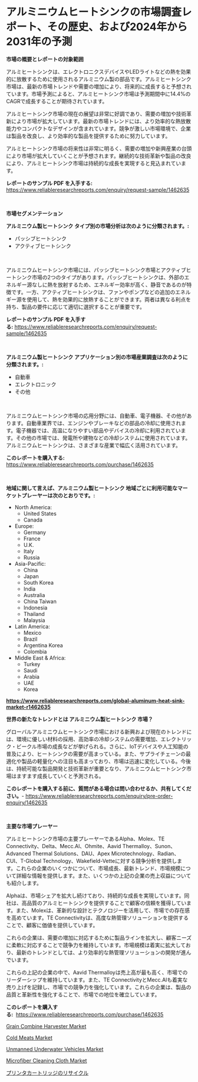 <p><h1>アルミニウムヒートシンクの市場調査レポート、その歴史、および2024年から2031年の予測</h1></p><p><strong>市場の概要とレポートの対象範囲</strong></p>
<p><p>アルミヒートシンクは、エレクトロニクスデバイスやLEDライトなどの熱を効果的に放散するために使用されるアルミニウム製の部品です。アルミヒートシンク市場は、最新の市場トレンドや需要の増加により、将来的に成長すると予想されています。市場予測によると、アルミヒートシンク市場は予測期間中に14.4%のCAGRで成長することが期待されています。</p><p>アルミヒートシンク市場の現在の展望は非常に好調であり、需要の増加や技術革新により市場が拡大しています。最新の市場トレンドには、より効率的な熱放散能力やコンパクトなデザインが含まれています。競争が激しい市場環境で、企業は製品を改良し、より効率的な製品を提供するために努力しています。</p><p>アルミヒートシンク市場の将来性は非常に明るく、需要の増加や新興産業の台頭により市場が拡大していくことが予想されます。継続的な技術革新や製品の改良により、アルミヒートシンク市場は持続的な成長を実現すると見込まれています。</p></p>
<p><strong>レポートのサンプル PDF を入手する:</strong> <a href="https://www.reliableresearchreports.com/enquiry/request-sample/1462635">https://www.reliableresearchreports.com/enquiry/request-sample/1462635</a></p>
<p>&nbsp;</p>
<p><strong>市場セグメンテーション</strong></p>
<p><strong>アルミニウム製ヒートシンク タイプ別の市場分析は次のように分類されます。:</strong></p>
<p><ul><li>パッシブヒートシンク</li><li>アクティブヒートシンク</li></ul></p>
<p>&nbsp;</p>
<p><p>アルミニウムヒートシンク市場には、パッシブヒートシンク市場とアクティブヒートシンク市場の2つのタイプがあります。パッシブヒートシンクは、外部のエネルギー源なしに熱を放射するため、エネルギー効率が高く、静音であるのが特徴です。一方、アクティブヒートシンクは、ファンやポンプなどの追加のエネルギー源を使用して、熱を効果的に放熱することができます。両者は異なる利点を持ち、製品の要件に応じて適切に選択することが重要です。</p></p>
<p><strong>レポートのサンプル PDF を入手する:</strong>&nbsp;<a href="https://www.reliableresearchreports.com/enquiry/request-sample/1462635">https://www.reliableresearchreports.com/enquiry/request-sample/1462635</a></p>
<p>&nbsp;</p>
<p><strong> アルミニウム製ヒートシンク アプリケーション別の市場産業調査は次のように分類されます。:</strong></p>
<p><ul><li>自動車</li><li>エレクトロニック</li><li>その他</li></ul></p>
<p>&nbsp;</p>
<p><p>アルミニウムヒートシンク市場の応用分野には、自動車、電子機器、その他があります。自動車業界では、エンジンやブレーキなどの部品の冷却に使用されます。電子機器では、高温になりやすい部品やデバイスの冷却に利用されています。その他の市場では、発電所や建物などの冷却システムに使用されています。アルミニウムヒートシンクは、さまざまな産業で幅広く活用されています。</p></p>
<p><strong>このレポートを購入する:</strong>&nbsp; <a href="https://www.reliableresearchreports.com/purchase/1462635">https://www.reliableresearchreports.com/purchase/1462635</a></p>
<p>&nbsp;</p>
<p><strong>地域に関して言えば、アルミニウム製ヒートシンク 地域ごとに利用可能なマーケットプレーヤーは次のとおりです。:</strong></p>
<p><ul>
    <li>
        North America:
        <ul>
            <li>United States</li>
            <li>Canada</li>
        </ul>
    </li>
    <li>
        Europe:
        <ul>
            <li>Germany</li>
            <li>France</li>
            <li>U.K.</li>
            <li>Italy</li>
            <li>Russia</li>
        </ul>
    </li>
    <li>
        Asia-Pacific:
        <ul>
            <li>China</li>
            <li>Japan</li>
            <li>South Korea</li>
            <li>India</li>
            <li>Australia</li>
            <li>China Taiwan</li>
            <li>Indonesia</li>
            <li>Thailand</li>
            <li>Malaysia</li>
        </ul>
    </li>
    <li>
        Latin America:
        <ul>
            <li>Mexico</li>
            <li>Brazil</li>
            <li>Argentina Korea</li>
            <li>Colombia</li>
        </ul>
    </li>
    <li>
        Middle East & Africa:
        <ul>
            <li>Turkey</li>
            <li>Saudi</li>
            <li>Arabia</li>
            <li>UAE</li>
            <li>Korea</li>
        </ul>
    </li>
    </ul></p>
<p><strong><a href="https://www.reliableresearchreports.com/global-aluminum-heat-sink-market-r1462635">https://www.reliableresearchreports.com/global-aluminum-heat-sink-market-r1462635</a></strong>&nbsp;</p>
<p><strong>世界の新たなトレンドとは アルミニウム製ヒートシンク 市場？</strong></p>
<p><p>グローバルアルミニウムヒートシンク市場における新興および現在のトレンドには、環境に優しい材料の採用、高効率の冷却システムの需要増加、エレクトリック・ビークル市場の成長などが挙げられる。さらに、IoTデバイスや人工知能の普及により、ヒートシンクの需要が高まっている。また、サプライチェーンの最適化や製品の軽量化への注目も高まっており、市場は迅速に変化している。今後は、持続可能な製品開発と技術革新が重要となり、アルミニウムヒートシンク市場はますます成長していくと予測される。</p></p>
<p><strong>このレポートを購入する前に、質問がある場合は問い合わせるか、共有してください。</strong>- <a href="https://www.reliableresearchreports.com/enquiry/pre-order-enquiry/1462635">https://www.reliableresearchreports.com/enquiry/pre-order-enquiry/1462635</a></p>
<p>&nbsp;</p>
<p><strong>主要な市場プレーヤー</strong></p>
<p><p>アルミヒートシンク市場の主要プレーヤーであるAlpha、Molex、TE Connectivity、Delta、Mecc.Al、Ohmite、Aavid Thermalloy、Sunon、Advanced Thermal Solutions、DAU、Apex Microtechnology、Radian、CUI、T-Global Technology、Wakefield-Vetteに対する競争分析を提供します。これらの企業のいくつかについて、市場成長、最新トレンド、市場規模について詳細な情報を提供します。また、いくつかの上記の企業の売上収益についても紹介します。</p><p>Alphaは、市場シェアを拡大し続けており、持続的な成長を実現しています。同社は、高品質のアルミヒートシンクを提供することで顧客の信頼を獲得しています。また、Molexは、革新的な設計とテクノロジーを活用して、市場での存在感を高めています。TE Connectivityは、高度な熱管理ソリューションを提供することで、顧客に価値を提供しています。</p><p>これらの企業は、需要の増加に対応するために製品ラインを拡大し、顧客ニーズに柔軟に対応することで競争力を維持しています。市場規模は着実に拡大しており、最新のトレンドとしては、より効率的な熱管理ソリューションの開発が進んでいます。</p><p>これらの上記の企業の中で、Aavid Thermalloyは売上高が最も高く、市場でのリーダーシップを維持しています。また、TE ConnectivityとMecc.Alも着実な売り上げを記録し、市場での競争力を強化しています。これらの企業は、製品の品質と革新性を強化することで、市場での地位を確立しています。</p></p>
<p><strong>このレポートを購入する:</strong>&nbsp;&nbsp;<a href="https://www.reliableresearchreports.com/purchase/1462635">https://www.reliableresearchreports.com/purchase/1462635</a></p>
<p><p><a href="https://github.com/mauripalmi/Market-Research-Report-List-3/blob/main/grain-combine-harvester-market.md">Grain Combine Harvester Market</a></p><p><a href="https://view.publitas.com/reportprime-1/cold-meats-market-comprehensive-assessment-by-type-application-and-geography/">Cold Meats Market</a></p><p><a href="https://sudsy-motorcycle-bbc.notion.site/Unmanned-Underwater-Vehicles-Market-Trends-Forecast-and-Competitive-Analysis-to-2031-5f4f1773b92e4ccb980ed305d065204c">Unmanned Underwater Vehicles Market</a></p><p><a href="https://issuu.com/reportprime-2/docs/microfiber-cleaning-cloth-market-size-2030.pptx">Microfiber Cleaning Cloth Market</a></p><p><a href="https://github.com/vhemk0794148/Market-Research-Report-List-1/blob/main/714768930290.md">プリンタカートリッジのリサイクル</a></p></p>